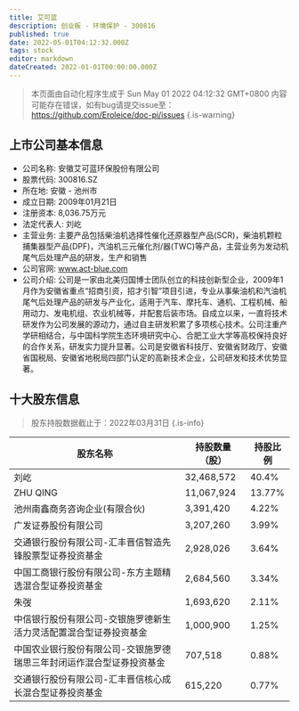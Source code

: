 ```yaml
---
title: 艾可蓝
description: 创业板 - 环境保护 - 300816
published: true
date: 2022-05-01T04:12:32.000Z
tags: stock
editor: markdown
dateCreated: 2022-01-01T00:00:00.000Z
---
```


> 本页面由自动化程序生成于 Sun May 01 2022 04:12:32 GMT+0800
> 内容可能存在错误，如有bug请提交issue至：https://github.com/Eroleice/doc-pi/issues
{.is-warning}

## 上市公司基本信息
- 公司名称: 安徽艾可蓝环保股份有限公司
- 股票代码: 300816.SZ
- 所在地: 安徽 - 池州市
- 成立日期: 2009年01月21日
- 注册资本: 8,036.75万元
- 法定代表人: 刘屹
- 主营业务: 主要产品包括柴油机选择性催化还原器型产品(SCR)，柴油机颗粒捕集器型产品(DPF)，汽油机三元催化剂/器(TWC)等产品，主营业务为发动机尾气后处理产品的研发，生产和销售
- 公司官网: www.act-blue.com
- 公司介绍: 公司是一家由北美归国博士团队创立的科技创新型企业，2009年1月作为安徽省重点“招商引资，招才引智”项目引进，专业从事柴油机和汽油机尾气后处理产品的研发与产业化，适用于汽车、摩托车、通机、工程机械、船用动力、发电机组、农业机械等，并配套后装市场。自成立以来，一直将技术研发作为公司发展的源动力，通过自主研发积累了多项核心技术。公司注重产学研相结合，与中国科学院生态环境研究中心、合肥工业大学等高校保持良好的合作关系，研发实力提升显著。公司是安徽省科技厅、安徽省财政厅、安徽省国税局、安徽省地税局四部门认定的高新技术企业，公司研发和技术优势显著。


## 十大股东信息
> 股东持股数据截止于：2022年03月31日
{.is-info}

| 股东名称 | 持股数量（股） | 持股比例 |
| --- | --- | --- |
| 刘屹 | 32,468,572 | 40.4% |
| ZHU QING | 11,067,924 | 13.77% |
| 池州南鑫商务咨询企业(有限合伙) | 3,391,420 | 4.22% |
| 广发证券股份有限公司 | 3,207,260 | 3.99% |
| 交通银行股份有限公司-汇丰晋信智造先锋股票型证券投资基金 | 2,928,026 | 3.64% |
| 中国工商银行股份有限公司-东方主题精选混合型证券投资基金 | 2,684,560 | 3.34% |
| 朱弢 | 1,693,620 | 2.11% |
| 中信银行股份有限公司-交银施罗德新生活力灵活配置混合型证券投资基金 | 1,000,900 | 1.25% |
| 中国农业银行股份有限公司-交银施罗德瑞思三年封闭运作混合型证券投资基金 | 707,518 | 0.88% |
| 交通银行股份有限公司-汇丰晋信核心成长混合型证券投资基金 | 615,220 | 0.77% |




